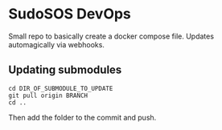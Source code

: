 # SudoSOS DevOps

Small repo to basically create a docker compose file. Updates automagically via webhooks.

## Updating submodules
```shell
cd DIR_OF_SUBMODULE_TO_UPDATE
git pull origin BRANCH
cd ..
```

Then add the folder to the commit and push.


